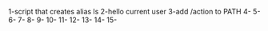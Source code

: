 1-script that creates alias ls
2-hello current user
3-add /action to PATH
4-
5-
6-
7-
8-
9-
10-
11-
12-
13-
14-
15-

